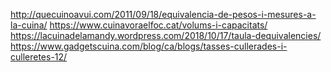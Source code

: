 http://quecuinoavui.com/2011/09/18/equivalencia-de-pesos-i-mesures-a-la-cuina/
https://www.cuinavoraelfoc.cat/volums-i-capacitats/
https://lacuinadelamandy.wordpress.com/2018/10/17/taula-dequivalencies/
https://www.gadgetscuina.com/blog/ca/blogs/tasses-cullerades-i-culleretes-12/
